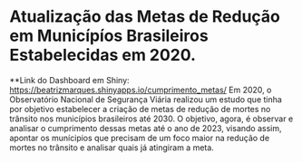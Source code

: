 # Atualização das Metas de Redução em Municípíos Brasileiros Estabelecidas em 2020.


**Link do Dashboard em  Shiny: https://beatrizmarques.shinyapps.io/cumprimento_metas/
Em 2020, o Observatório Nacional de Segurança Viária realizou um estudo que tinha por objetivo estabelecer a criação de metas de redução de mortes no trânsito nos municípios brasileiros até 2030. O objetivo, agora, é observar e analisar o cumprimento dessas metas até o ano de 2023, visando assim, apontar os munícipios que precisam de um foco maior na redução de mortes no trânsito e analisar quais já atingiram a meta.
